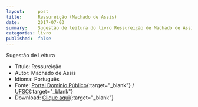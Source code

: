 ```yaml
---
layout:     post
title:      Ressureição (Machado de Assis)
date:       2017-07-03
summary:    Sugestão de leitura do livro Ressureição de Machado de Assis.
categories: livro
published:  false
---
```


Sugestão de Leitura

* Título: Ressureição
* Autor: Machado de Assis
* Idioma: Português
* Fonte: [Portal Domínio Público][PDP]{:target="_blank"} <i class="fa fa-external-link" aria-hidden="true"></i> / [UFSC][UFSC]{:target="_blank"} <i class="fa fa-external-link" aria-hidden="true"></i>
* Download: [Clique aqui][DOWNLOAD]{:target="_blank"} <i class="fa fa-external-link" aria-hidden="true"></i>

[DOWNLOAD]: http://www.dominiopublico.gov.br/pesquisa/DetalheObraForm.do?select_action=&co_obra=17848
[PDP]: http://www.dominiopublico.gov.br
[UFSC]: http://www.literaturabrasileira.ufsc.br/
